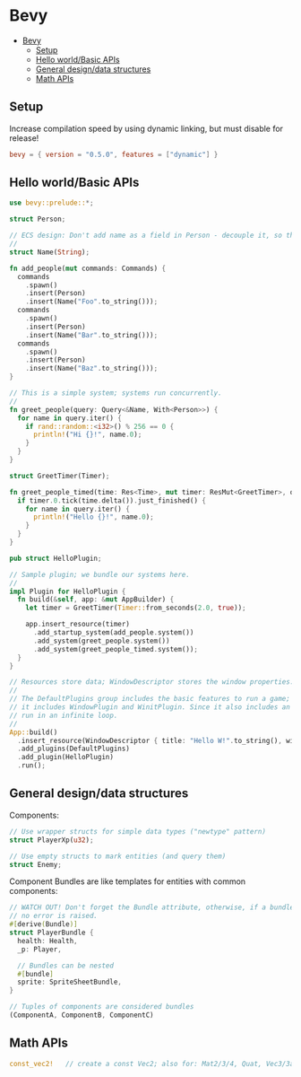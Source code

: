 # Bevy

- [Bevy](#bevy)
  - [Setup](#setup)
  - [Hello world/Basic APIs](#hello-worldbasic-apis)
  - [General design/data structures](#general-designdata-structures)
  - [Math APIs](#math-apis)

## Setup

Increase compilation speed by using dynamic linking, but must disable for release!

```toml
bevy = { version = "0.5.0", features = ["dynamic"] }
```

## Hello world/Basic APIs

```rust
use bevy::prelude::*;

struct Person;

// ECS design: Don't add name as a field in Person - decouple it, so that it can be reused!
//
struct Name(String);

fn add_people(mut commands: Commands) {
  commands
    .spawn()
    .insert(Person)
    .insert(Name("Foo".to_string()));
  commands
    .spawn()
    .insert(Person)
    .insert(Name("Bar".to_string()));
  commands
    .spawn()
    .insert(Person)
    .insert(Name("Baz".to_string()));
}

// This is a simple system; systems run concurrently.
//
fn greet_people(query: Query<&Name, With<Person>>) {
  for name in query.iter() {
    if rand::random::<i32>() % 256 == 0 {
      println!("Hi {}!", name.0);
    }
  }
}

struct GreetTimer(Timer);

fn greet_people_timed(time: Res<Time>, mut timer: ResMut<GreetTimer>, query: Query<&Name, With<Person>>) {
  if timer.0.tick(time.delta()).just_finished() {
    for name in query.iter() {
      println!("Hello {}!", name.0);
    }
  }
}

pub struct HelloPlugin;

// Sample plugin; we bundle our systems here.
//
impl Plugin for HelloPlugin {
  fn build(&self, app: &mut AppBuilder) {
    let timer = GreetTimer(Timer::from_seconds(2.0, true));

    app.insert_resource(timer)
      .add_startup_system(add_people.system())
      .add_system(greet_people.system())
      .add_system(greet_people_timed.system());
  }
}

// Resources store data; WindowDescriptor stores the window properties.
//
// The DefaultPlugins group includes the basic features to run a game; it makes a window popup because
// it includes WindowPlugin and WinitPlugin. Since it also includes an event loop, the systems will
// run in an infinite loop.
//
App::build()
  .insert_resource(WindowDescriptor { title: "Hello W!".to_string(), width: 1280., height: 720., ..Default::default() })
  .add_plugins(DefaultPlugins)
  .add_plugin(HelloPlugin)
  .run();
```

## General design/data structures

Components:

```rust
// Use wrapper structs for simple data types ("newtype" pattern)
struct PlayerXp(u32);

// Use empty structs to mark entities (and query them)
struct Enemy;
```

Component Bundles are like templates for entities with common components:

```rust
// WATCH OUT! Don't forget the Bundle attribute, otherwise, if a bundle is accidentally used as component,
// no error is raised.
#[derive(Bundle)]
struct PlayerBundle {
  health: Health,
  _p: Player,

  // Bundles can be nested
  #[bundle]
  sprite: SpriteSheetBundle,
}

// Tuples of components are considered bundles
(ComponentA, ComponentB, ComponentC)
```

## Math APIs

```rust
const_vec2!   // create a const Vec2; also for: Mat2/3/4, Quat, Vec3/3a/4
```
